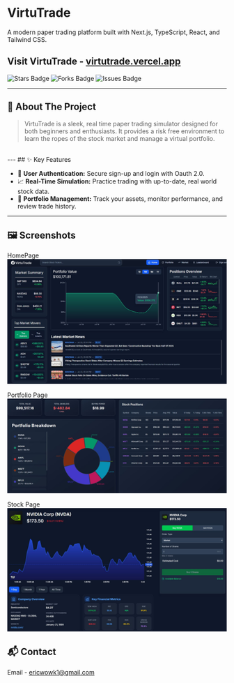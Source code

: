 
 
  <h1>VirtuTrade</h1>
  <p>A modern paper trading platform built with Next.js, TypeScript, React, and Tailwind CSS.</p>
 <h2>Visit VirtuTrade - <a href="https://virtutrade.vercel.app/">virtutrade.vercel.app</a>   </h2>

 
  <div>
    <img src="https://img.shields.io/github/stars/ericwowk1/VirtuTrade?style=for-the-badge&logo=github" alt="Stars Badge"/>
    <img src="https://img.shields.io/github/forks/ericwowk1/VirtuTrade?style=for-the-badge&logo=github" alt="Forks Badge"/>
    <img src="https://img.shields.io/github/issues/ericwowk1/VirtuTrade?style=for-the-badge&logo=github" alt="Issues Badge"/>
  </div>
</div>

---

## 📖 About The Project

> VirtuTrade is a sleek, real time paper trading simulator designed for both beginners and enthusiasts. It provides a risk free environment to learn the ropes of the stock market and manage a virtual portfolio.

<br>
---
## ✨ Key Features

-   🔐 **User Authentication:** Secure sign-up and login with Oauth 2.0.
-   📈 **Real-Time Simulation:** Practice trading with up-to-date, real world stock data.
-   💼 **Portfolio Management:** Track your assets, monitor performance, and review trade history.

---
## 🖼️ Screenshots
 HomePage
![HomePage](public/homepage.JPG)

 Portfolio Page
![Portfolio](public/portfolioview.JPG)

Stock Page
![Stock Page](public/stockpageview.JPG)





## 📬 Contact

Email - ericwowk1@gmail.com

